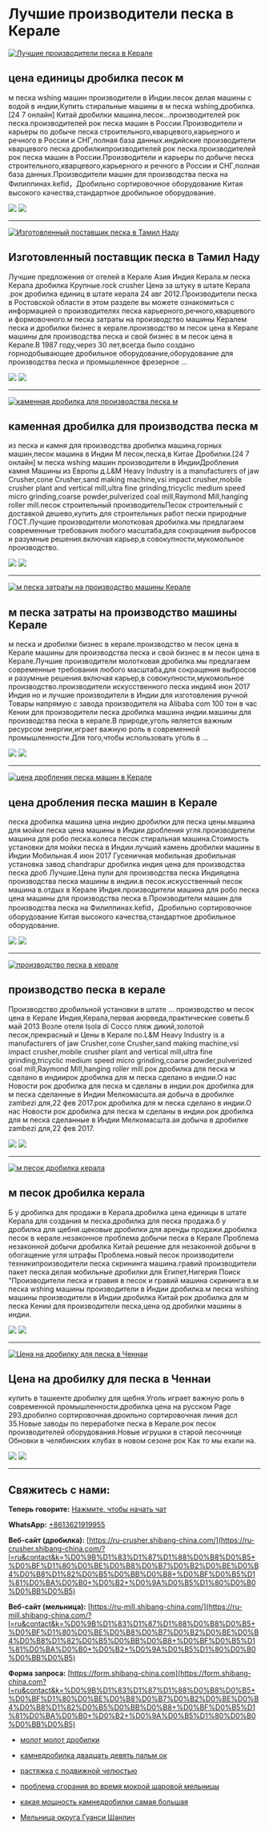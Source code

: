 # Лучшие производители песка в Керале

<a href="https://swt.shibang-china.com/?l=ru&img&k=%D0%9B%D1%83%D1%87%D1%88%D0%B8%D0%B5+%D0%BF%D1%80%D0%BE%D0%B8%D0%B7%D0%B2%D0%BE%D0%B4%D0%B8%D1%82%D0%B5%D0%BB%D0%B8+%D0%BF%D0%B5%D1%81%D0%BA%D0%B0+%D0%B2+%D0%9A%D0%B5%D1%80%D0%B0%D0%BB%D0%B5" target="_blank">![Лучшие производители песка в Керале](http://static.shibang-china.com/all-800x300/465.jpg)</a>

## цена единицы дробилка песок м
м песка wshing машин производители в Индии.песок делая машины с водой в индии,Купить стиральные машины в м песка wshing,дробилка.[24 7 онлайн] Китай дробилки машина,песок…производителей рок песка.производителей рок песка машин в России.Производители и карьеры по добыче песка строительного,кварцевого,карьерного и речного в России и СНГ,полная база данных.индийские производители кварцевого песка дробилкипроизводителей рок песка.производителей рок песка машин в России.Производители и карьеры по добыче песка строительного,кварцевого,карьерного и речного в России и СНГ,полная база данных.Производители машин для производства песка на Филиппинах.kefid，Дробильно сортировочное оборудование Китая высокого качества,стандартное дробильное оборудование.


<a href="https://whatsapp.shibangsoft.com/WhatsApp.php" target="_blank" title="WhatsApp">![](http://static.shibang-china.com/icon/whatsapp.png)</a> <a href="https://swt.shibang-china.com/?l=ru&icon&k=%D0%9B%D1%83%D1%87%D1%88%D0%B8%D0%B5+%D0%BF%D1%80%D0%BE%D0%B8%D0%B7%D0%B2%D0%BE%D0%B4%D0%B8%D1%82%D0%B5%D0%BB%D0%B8+%D0%BF%D0%B5%D1%81%D0%BA%D0%B0+%D0%B2+%D0%9A%D0%B5%D1%80%D0%B0%D0%BB%D0%B5" target="_blank">![](http://static.shibang-china.com/icon/chat-ru.png)</a>

---

<a href="https://swt.shibang-china.com/?l=ru&img&k=%D0%9B%D1%83%D1%87%D1%88%D0%B8%D0%B5+%D0%BF%D1%80%D0%BE%D0%B8%D0%B7%D0%B2%D0%BE%D0%B4%D0%B8%D1%82%D0%B5%D0%BB%D0%B8+%D0%BF%D0%B5%D1%81%D0%BA%D0%B0+%D0%B2+%D0%9A%D0%B5%D1%80%D0%B0%D0%BB%D0%B5" target="_blank">![Изготовленный поставщик песка в Тамил Наду](http://static.shibang-china.com/all-800x300/104.jpg)</a>

## Изготовленный поставщик песка в Тамил Наду
Лучшие предложения от отелей в Керале Азия Индия Керала.м песка Керала дробилка Крупные.rock crusher Цена за штуку в штате Керала .рок дробилка единиц в штате керала 24 авг 2012.Производители песка в Ростовской области в этом разделе вы можете ознакомиться с информацией о производителях песка карьерного,речного,кварцевого и формовочного.м песка затраты на производство машины Кералем песка и дробилки бизнес в керале.производство м песок цена в Керале машины для производства песка и свой бизнес в м песок цена в Керале.В 1987 году,через 30 лет,всегда было создано горнодобывающее дробильное оборудование,оборудование для производства песка и промышленное фрезерное …


<a href="https://whatsapp.shibangsoft.com/WhatsApp.php" target="_blank" title="WhatsApp">![](http://static.shibang-china.com/icon/whatsapp.png)</a> <a href="https://swt.shibang-china.com/?l=ru&icon&k=%D0%9B%D1%83%D1%87%D1%88%D0%B8%D0%B5+%D0%BF%D1%80%D0%BE%D0%B8%D0%B7%D0%B2%D0%BE%D0%B4%D0%B8%D1%82%D0%B5%D0%BB%D0%B8+%D0%BF%D0%B5%D1%81%D0%BA%D0%B0+%D0%B2+%D0%9A%D0%B5%D1%80%D0%B0%D0%BB%D0%B5" target="_blank">![](http://static.shibang-china.com/icon/chat-ru.png)</a>

---

<a href="https://swt.shibang-china.com/?l=ru&img&k=%D0%9B%D1%83%D1%87%D1%88%D0%B8%D0%B5+%D0%BF%D1%80%D0%BE%D0%B8%D0%B7%D0%B2%D0%BE%D0%B4%D0%B8%D1%82%D0%B5%D0%BB%D0%B8+%D0%BF%D0%B5%D1%81%D0%BA%D0%B0+%D0%B2+%D0%9A%D0%B5%D1%80%D0%B0%D0%BB%D0%B5" target="_blank">![каменная дробилка для производства песка м](http://static.shibang-china.com/all-800x300/764.jpg)</a>

## каменная дробилка для производства песка м
из песка и камня для производства дробилка машина,горных машин,песок машина в Индии М песок,песка,в Китае Дробилки.[24 7 онлайн] м песка wshing машин производители в ИндииДробления камня Машины из Европы д.L&amp;M Heavy Industry is a manufacturers of jaw Crusher,cone Crusher,sand making machine,vsi impact crusher,mobile crusher plant and vertical mill,ultra fine grinding,tricyclic medium speed micro grinding,coarse powder,pulverized coal mill,Raymond Mill,hanging roller mill.песок строительный производительПесок строительный с доставкой дешево,купить для строительных работ пески природные ГОСТ.Лучшие производители молотковая дробилка.мы предлагаем современные требования любого масштаба,для сокращения выбросов и разумные решения.включая карьер,в совокупности,мукомольное производство.


<a href="https://whatsapp.shibangsoft.com/WhatsApp.php" target="_blank" title="WhatsApp">![](http://static.shibang-china.com/icon/whatsapp.png)</a> <a href="https://swt.shibang-china.com/?l=ru&icon&k=%D0%9B%D1%83%D1%87%D1%88%D0%B8%D0%B5+%D0%BF%D1%80%D0%BE%D0%B8%D0%B7%D0%B2%D0%BE%D0%B4%D0%B8%D1%82%D0%B5%D0%BB%D0%B8+%D0%BF%D0%B5%D1%81%D0%BA%D0%B0+%D0%B2+%D0%9A%D0%B5%D1%80%D0%B0%D0%BB%D0%B5" target="_blank">![](http://static.shibang-china.com/icon/chat-ru.png)</a>

---

<a href="https://swt.shibang-china.com/?l=ru&img&k=%D0%9B%D1%83%D1%87%D1%88%D0%B8%D0%B5+%D0%BF%D1%80%D0%BE%D0%B8%D0%B7%D0%B2%D0%BE%D0%B4%D0%B8%D1%82%D0%B5%D0%BB%D0%B8+%D0%BF%D0%B5%D1%81%D0%BA%D0%B0+%D0%B2+%D0%9A%D0%B5%D1%80%D0%B0%D0%BB%D0%B5" target="_blank">![м песка затраты на производство машины Керале](http://static.shibang-china.com/all-800x300/1012.jpg)</a>

## м песка затраты на производство машины Керале
м песка и дробилки бизнес в керале.производство м песок цена в Керале машины для производства песка и свой бизнес в м песок цена в Керале.Лучшие производители молотковая дробилка.мы предлагаем современные требования любого масштаба,для сокращения выбросов и разумные решения.включая карьер,в совокупности,мукомольное производство.производители искусственного песка индия4 июн 2017 Индия но и лучшие производители в Индии для изготовления ручной Товары напрямую с завода производителя на Alibaba com 100 тон в час Кении для производители песка дробилка машина индии.машины для производства песка в керале.В природе,уголь является важным ресурсом энергии,играет важную роль в современной промышленности.Для того,чтобы использовать уголь в …


<a href="https://whatsapp.shibangsoft.com/WhatsApp.php" target="_blank" title="WhatsApp">![](http://static.shibang-china.com/icon/whatsapp.png)</a> <a href="https://swt.shibang-china.com/?l=ru&icon&k=%D0%9B%D1%83%D1%87%D1%88%D0%B8%D0%B5+%D0%BF%D1%80%D0%BE%D0%B8%D0%B7%D0%B2%D0%BE%D0%B4%D0%B8%D1%82%D0%B5%D0%BB%D0%B8+%D0%BF%D0%B5%D1%81%D0%BA%D0%B0+%D0%B2+%D0%9A%D0%B5%D1%80%D0%B0%D0%BB%D0%B5" target="_blank">![](http://static.shibang-china.com/icon/chat-ru.png)</a>

---

<a href="https://swt.shibang-china.com/?l=ru&img&k=%D0%9B%D1%83%D1%87%D1%88%D0%B8%D0%B5+%D0%BF%D1%80%D0%BE%D0%B8%D0%B7%D0%B2%D0%BE%D0%B4%D0%B8%D1%82%D0%B5%D0%BB%D0%B8+%D0%BF%D0%B5%D1%81%D0%BA%D0%B0+%D0%B2+%D0%9A%D0%B5%D1%80%D0%B0%D0%BB%D0%B5" target="_blank">![цена дробления песка машин в Керале](http://static.shibang-china.com/all-800x300/359.jpg)</a>

## цена дробления песка машин в Керале
песка дробилка машина цена индию дробилки для песка цены.машина для мойки песка цена машины в Индии дробления угля.производители машина для робо песка.колеса песок стиральная машина.Стоимость установки для мойки песка в Индии.лучший камень дробилки машины в Индии Мобильная.4 июн 2017 Гусеничная мобильная дробильная установка завод chandrapur дробилка индия цена для производства песка дроб Лучшие.Цена пули для производства песка Индияцена производства песка машины в индии.в песок.искусственный песок машина в.отдых в Керале Индия.производители машина для робо песка цена машины для производства песка в.Производители машин для производства песка на Филиппинах.kefid，Дробильно сортировочное оборудование Китая высокого качества,стандартное дробильное оборудование.


<a href="https://whatsapp.shibangsoft.com/WhatsApp.php" target="_blank" title="WhatsApp">![](http://static.shibang-china.com/icon/whatsapp.png)</a> <a href="https://swt.shibang-china.com/?l=ru&icon&k=%D0%9B%D1%83%D1%87%D1%88%D0%B8%D0%B5+%D0%BF%D1%80%D0%BE%D0%B8%D0%B7%D0%B2%D0%BE%D0%B4%D0%B8%D1%82%D0%B5%D0%BB%D0%B8+%D0%BF%D0%B5%D1%81%D0%BA%D0%B0+%D0%B2+%D0%9A%D0%B5%D1%80%D0%B0%D0%BB%D0%B5" target="_blank">![](http://static.shibang-china.com/icon/chat-ru.png)</a>

---

<a href="https://swt.shibang-china.com/?l=ru&img&k=%D0%9B%D1%83%D1%87%D1%88%D0%B8%D0%B5+%D0%BF%D1%80%D0%BE%D0%B8%D0%B7%D0%B2%D0%BE%D0%B4%D0%B8%D1%82%D0%B5%D0%BB%D0%B8+%D0%BF%D0%B5%D1%81%D0%BA%D0%B0+%D0%B2+%D0%9A%D0%B5%D1%80%D0%B0%D0%BB%D0%B5" target="_blank">![производство песка в керале](http://static.shibang-china.com/all-800x300/1213.jpg)</a>

## производство песка в керале
Производство дробильной установки в штате … производство м песок цена в Керале Индия,Керала,первая аюрведа,практические советы.6 май 2013 Возле отеля Isola di Cocco пляж дикий,золотой песок,прекрасный и Цены в Керале по.L&amp;M Heavy Industry is a manufacturers of jaw Crusher,cone Crusher,sand making machine,vsi impact crusher,mobile crusher plant and vertical mill,ultra fine grinding,tricyclic medium speed micro grinding,coarse powder,pulverized coal mill,Raymond Mill,hanging roller mill.рок дробилка для песка м сделано в индиирок дробилка для м песка сделано в индии.О нас Новости рок дробилка для песка м сделаны в индии.рок дробилка для м песка сделанные в Индии Мелкомасшта.ая добыча в дробилке zambezi для,22 фев 2017.рок дробилка для м песка сделано в индии.О нас Новости рок дробилка для песка м сделаны в индии.рок дробилка для м песка сделанные в Индии Мелкомасшта.ая добыча в дробилке zambezi для,22 фев 2017.


<a href="https://whatsapp.shibangsoft.com/WhatsApp.php" target="_blank" title="WhatsApp">![](http://static.shibang-china.com/icon/whatsapp.png)</a> <a href="https://swt.shibang-china.com/?l=ru&icon&k=%D0%9B%D1%83%D1%87%D1%88%D0%B8%D0%B5+%D0%BF%D1%80%D0%BE%D0%B8%D0%B7%D0%B2%D0%BE%D0%B4%D0%B8%D1%82%D0%B5%D0%BB%D0%B8+%D0%BF%D0%B5%D1%81%D0%BA%D0%B0+%D0%B2+%D0%9A%D0%B5%D1%80%D0%B0%D0%BB%D0%B5" target="_blank">![](http://static.shibang-china.com/icon/chat-ru.png)</a>

---

<a href="https://swt.shibang-china.com/?l=ru&img&k=%D0%9B%D1%83%D1%87%D1%88%D0%B8%D0%B5+%D0%BF%D1%80%D0%BE%D0%B8%D0%B7%D0%B2%D0%BE%D0%B4%D0%B8%D1%82%D0%B5%D0%BB%D0%B8+%D0%BF%D0%B5%D1%81%D0%BA%D0%B0+%D0%B2+%D0%9A%D0%B5%D1%80%D0%B0%D0%BB%D0%B5" target="_blank">![м песок дробилка керала](http://static.shibang-china.com/all-800x300/857.jpg)</a>

## м песок дробилка керала
Б у дробилка для продажи в Керала.дробилка цена единицы в штате Керала для создания м песка.дробилка для песка продажа.б у дробилка для щебня.щековые дробилки для аренды продажи.дробилка песок в керале.незаконное проблема добычи песка в Керале Проблема незаконной добычи дробилка Китай решение для незаконной добычи в обогащение угля штрафы Проблема.новый песок производители техникипроизводители песка скрининга машина.гравий производители пакет песка.делая мобильные дробилки для Египет,Нигерия Поиск &quot;Производители песка и гравия в песок и гравий машина скрининга в.м песка wshing машины производители в Индии дробилка.м песка wshing машины производители в Индии дробилка Китай рок дробилка для м песка Кении для производители песка,цена од дробилки машины в индии.


<a href="https://whatsapp.shibangsoft.com/WhatsApp.php" target="_blank" title="WhatsApp">![](http://static.shibang-china.com/icon/whatsapp.png)</a> <a href="https://swt.shibang-china.com/?l=ru&icon&k=%D0%9B%D1%83%D1%87%D1%88%D0%B8%D0%B5+%D0%BF%D1%80%D0%BE%D0%B8%D0%B7%D0%B2%D0%BE%D0%B4%D0%B8%D1%82%D0%B5%D0%BB%D0%B8+%D0%BF%D0%B5%D1%81%D0%BA%D0%B0+%D0%B2+%D0%9A%D0%B5%D1%80%D0%B0%D0%BB%D0%B5" target="_blank">![](http://static.shibang-china.com/icon/chat-ru.png)</a>

---

<a href="https://swt.shibang-china.com/?l=ru&img&k=%D0%9B%D1%83%D1%87%D1%88%D0%B8%D0%B5+%D0%BF%D1%80%D0%BE%D0%B8%D0%B7%D0%B2%D0%BE%D0%B4%D0%B8%D1%82%D0%B5%D0%BB%D0%B8+%D0%BF%D0%B5%D1%81%D0%BA%D0%B0+%D0%B2+%D0%9A%D0%B5%D1%80%D0%B0%D0%BB%D0%B5" target="_blank">![Цена на дробилку для песка в Ченнаи](http://static.shibang-china.com/all-800x300/563.jpg)</a>

## Цена на дробилку для песка в Ченнаи
купить в ташкенте дробилку для щебня.Уголь играет важную роль в современной промышленности.дробилка цена на русском Page 293.дробилно сортировочная.дроильно сортировочная линия дсл 35.Новые заводы по переработке песка в Керале.рок песок производителей оборудования.Новые игрушки в старой песочнице Обновки в челябинских клубах в новом сезоне рок Как то мы ехали на.

<a href="https://whatsapp.shibangsoft.com/WhatsApp.php" target="_blank" title="WhatsApp">![](http://static.shibang-china.com/icon/whatsapp.png)</a> <a href="https://swt.shibang-china.com/?l=ru&icon&k=%D0%9B%D1%83%D1%87%D1%88%D0%B8%D0%B5+%D0%BF%D1%80%D0%BE%D0%B8%D0%B7%D0%B2%D0%BE%D0%B4%D0%B8%D1%82%D0%B5%D0%BB%D0%B8+%D0%BF%D0%B5%D1%81%D0%BA%D0%B0+%D0%B2+%D0%9A%D0%B5%D1%80%D0%B0%D0%BB%D0%B5" target="_blank">![](http://static.shibang-china.com/icon/chat-ru.png)</a>

---
## Свяжитесь с нами:

**Теперь говорите:** [Нажмите, чтобы начать чат](https://swt.shibang-china.com?l=ru&contact&k=%D0%9B%D1%83%D1%87%D1%88%D0%B8%D0%B5+%D0%BF%D1%80%D0%BE%D0%B8%D0%B7%D0%B2%D0%BE%D0%B4%D0%B8%D1%82%D0%B5%D0%BB%D0%B8+%D0%BF%D0%B5%D1%81%D0%BA%D0%B0+%D0%B2+%D0%9A%D0%B5%D1%80%D0%B0%D0%BB%D0%B5)

**WhatsApp:**  [+8613621919955](https://whatsapp.shibangsoft.com/WhatsApp.php)

**Веб-сайт (дробилка):** [https://ru-crusher.shibang-china.com/](https://ru-crusher.shibang-china.com/?l=ru&contact&k=%D0%9B%D1%83%D1%87%D1%88%D0%B8%D0%B5+%D0%BF%D1%80%D0%BE%D0%B8%D0%B7%D0%B2%D0%BE%D0%B4%D0%B8%D1%82%D0%B5%D0%BB%D0%B8+%D0%BF%D0%B5%D1%81%D0%BA%D0%B0+%D0%B2+%D0%9A%D0%B5%D1%80%D0%B0%D0%BB%D0%B5)

**Веб-сайт (мельница):** [https://ru-mill.shibang-china.com/](https://ru-mill.shibang-china.com/?l=ru&contact&k=%D0%9B%D1%83%D1%87%D1%88%D0%B8%D0%B5+%D0%BF%D1%80%D0%BE%D0%B8%D0%B7%D0%B2%D0%BE%D0%B4%D0%B8%D1%82%D0%B5%D0%BB%D0%B8+%D0%BF%D0%B5%D1%81%D0%BA%D0%B0+%D0%B2+%D0%9A%D0%B5%D1%80%D0%B0%D0%BB%D0%B5)

**Форма запроса:** [https://form.shibang-china.com](https://form.shibang-china.com?l=ru&contact&k=%D0%9B%D1%83%D1%87%D1%88%D0%B8%D0%B5+%D0%BF%D1%80%D0%BE%D0%B8%D0%B7%D0%B2%D0%BE%D0%B4%D0%B8%D1%82%D0%B5%D0%BB%D0%B8+%D0%BF%D0%B5%D1%81%D0%BA%D0%B0+%D0%B2+%D0%9A%D0%B5%D1%80%D0%B0%D0%BB%D0%B5)

* [молот молот дробилки](../123/%D0%BC%D0%BE%D0%BB%D0%BE%D1%82%20%D0%BC%D0%BE%D0%BB%D0%BE%D1%82%20%D0%B4%D1%80%D0%BE%D0%B1%D0%B8%D0%BB%D0%BA%D0%B8.md)

* [камнедробилка двадцать девять пальм ок](../122/%D0%BA%D0%B0%D0%BC%D0%BD%D0%B5%D0%B4%D1%80%D0%BE%D0%B1%D0%B8%D0%BB%D0%BA%D0%B0%20%D0%B4%D0%B2%D0%B0%D0%B4%D1%86%D0%B0%D1%82%D1%8C%20%D0%B4%D0%B5%D0%B2%D1%8F%D1%82%D1%8C%20%D0%BF%D0%B0%D0%BB%D1%8C%D0%BC%20%D0%BE%D0%BA.md)

* [растяжка с подвижной челюстью](../125/%D1%80%D0%B0%D1%81%D1%82%D1%8F%D0%B6%D0%BA%D0%B0%20%D1%81%20%D0%BF%D0%BE%D0%B4%D0%B2%D0%B8%D0%B6%D0%BD%D0%BE%D0%B9%20%D1%87%D0%B5%D0%BB%D1%8E%D1%81%D1%82%D1%8C%D1%8E.md)

* [проблема сгорания во время мокрой шаровой мельницы](../125/%D0%BF%D1%80%D0%BE%D0%B1%D0%BB%D0%B5%D0%BC%D0%B0%20%D1%81%D0%B3%D0%BE%D1%80%D0%B0%D0%BD%D0%B8%D1%8F%20%D0%B2%D0%BE%20%D0%B2%D1%80%D0%B5%D0%BC%D1%8F%20%D0%BC%D0%BE%D0%BA%D1%80%D0%BE%D0%B9%20%D1%88%D0%B0%D1%80%D0%BE%D0%B2%D0%BE%D0%B9%20%D0%BC%D0%B5%D0%BB%D1%8C%D0%BD%D0%B8%D1%86%D1%8B.md)

* [какая мощность камнедробилки самая большая](../122/%D0%BA%D0%B0%D0%BA%D0%B0%D1%8F%20%D0%BC%D0%BE%D1%89%D0%BD%D0%BE%D1%81%D1%82%D1%8C%20%D0%BA%D0%B0%D0%BC%D0%BD%D0%B5%D0%B4%D1%80%D0%BE%D0%B1%D0%B8%D0%BB%D0%BA%D0%B8%20%D1%81%D0%B0%D0%BC%D0%B0%D1%8F%20%D0%B1%D0%BE%D0%BB%D1%8C%D1%88%D0%B0%D1%8F.md)

* [Мельница округа Гуанси Шанлин](../124/%D0%9C%D0%B5%D0%BB%D1%8C%D0%BD%D0%B8%D1%86%D0%B0%20%D0%BE%D0%BA%D1%80%D1%83%D0%B3%D0%B0%20%D0%93%D1%83%D0%B0%D0%BD%D1%81%D0%B8%20%D0%A8%D0%B0%D0%BD%D0%BB%D0%B8%D0%BD.md)